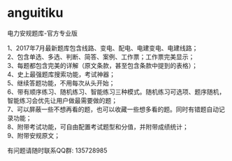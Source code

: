 # anguitiku
电力安规题库-官方专业版

1、2017年7月最新题库包含线路、变电、配电、电建变电、电建线路；<br>
2、包含单选、多选、判断、简答、案例、工作票；工作票完美显示；<br>
3、每题都包含完美的详解（原文条款，甚至包含条款中提到的表格）；<br>
4、史上最强题库搜索功能，考试神器；<br>
5、继续答题功能，不用每次从头开始；<br>
6、带有顺序练习、随机练习、智能练习三种模式。随机练习可选项、题序随机，智能练习会优先让用户做最需要做的题；<br>
7、可以屏蔽一些不想再看的题，也可以收藏一些想多看的题。同时有错题自动记录功能；<br>
8、附带考试功能，可自由配置考试题型和分值，并附带成绩统计；<br>
9、附带安规原文；<br>

有问题请随时联系QQ群: 135728985
